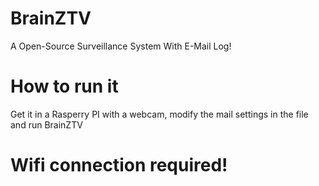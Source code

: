 # BrainZTV
A Open-Source Surveillance System With E-Mail Log!
# How to run it
Get it in a Rasperry PI with a webcam, modify the mail settings in the file and run BrainZTV 
# Wifi connection required!
